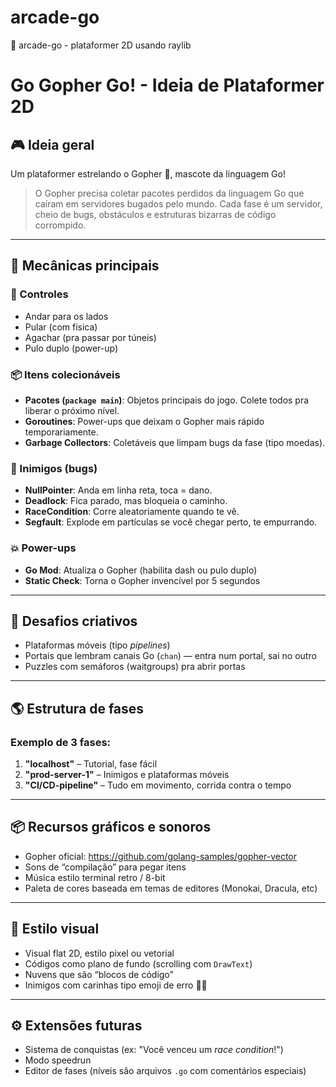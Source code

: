 # arcade-go
🍄 arcade-go - plataformer 2D usando raylib

# Go Gopher Go! - Ideia de Plataformer 2D

## 🎮 Ideia geral
Um plataformer estrelando o Gopher 🐹, mascote da linguagem Go!

> O Gopher precisa coletar pacotes perdidos da linguagem Go que caíram em servidores bugados pelo mundo. Cada fase é um servidor, cheio de bugs, obstáculos e estruturas bizarras de código corrompido.

---

## 🔧 Mecânicas principais

### 🔳 Controles
- Andar para os lados
- Pular (com física)
- Agachar (pra passar por túneis)
- Pulo duplo (power-up)

### 📦 Itens colecionáveis
- **Pacotes (`package main`)**: Objetos principais do jogo. Colete todos pra liberar o próximo nível.
- **Goroutines**: Power-ups que deixam o Gopher mais rápido temporariamente.
- **Garbage Collectors**: Coletáveis que limpam bugs da fase (tipo moedas).

### 🐞 Inimigos (bugs)
- **NullPointer**: Anda em linha reta, toca = dano.
- **Deadlock**: Fica parado, mas bloqueia o caminho.
- **RaceCondition**: Corre aleatoriamente quando te vê.
- **Segfault**: Explode em partículas se você chegar perto, te empurrando.

### 💥 Power-ups
- **Go Mod**: Atualiza o Gopher (habilita dash ou pulo duplo)
- **Static Check**: Torna o Gopher invencível por 5 segundos

---

## 🧠 Desafios criativos
- Plataformas móveis (tipo *pipelines*)
- Portais que lembram canais Go (`chan`) — entra num portal, sai no outro
- Puzzles com semáforos (waitgroups) pra abrir portas

---

## 🌎 Estrutura de fases

### Exemplo de 3 fases:
1. **"localhost"** – Tutorial, fase fácil
2. **"prod-server-1"** – Inimigos e plataformas móveis
3. **"CI/CD-pipeline"** – Tudo em movimento, corrida contra o tempo

---

## 📦 Recursos gráficos e sonoros
- Gopher oficial: https://github.com/golang-samples/gopher-vector
- Sons de “compilação” para pegar itens
- Música estilo terminal retro / 8-bit
- Paleta de cores baseada em temas de editores (Monokai, Dracula, etc)

---

## 🌟 Estilo visual
- Visual flat 2D, estilo pixel ou vetorial
- Códigos como plano de fundo (scrolling com `DrawText`)
- Nuvens que são “blocos de código”
- Inimigos com carinhas tipo emoji de erro 🧟‍♂️

---

## ⚙️ Extensões futuras
- Sistema de conquistas (ex: "Você venceu um *race condition*!")
- Modo speedrun
- Editor de fases (níveis são arquivos `.go` com comentários especiais)
